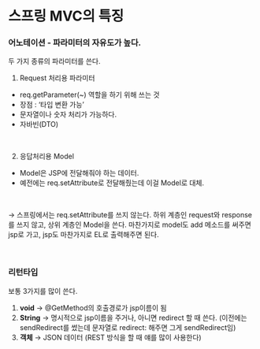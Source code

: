 
# 스프링 MVC의 특징

### **어노테이션 - 파라미터의 자유도가 높다.**

두 가지 종류의 파라미터를 쓴다.

1. Request 처리용 파라미터
- req.getParameter(~) 역할을 하기 위해 쓰는 것
- 장점 : ‘타입 변환 가능’
- 문자열이나 숫자 처리가 가능하다.
- 자바빈(DTO)

<br>

2. 응답처리용 Model
- Model은 JSP에 전달해줘야 하는 데이터.
- 예전에는 req.setAttribute로 전달해줬는데 이걸 Model로 대체.

<br>

→ 스프링에서는 req.setAttribute를 쓰지 않는다. 
하위 계층인 request와 response를 쓰지 않고, 상위 계층인 Model을 쓴다.
마찬가지로 model도 add 메소드를 써주면 jsp로 가고, jsp도 마찬가지로 EL로 출력해주면 된다.

<br>

### **리턴타입**

보통 3가지를 많이 쓴다.

1. **void** → @GetMethod의 호출경로가 jsp이름이 됨
2. **String** → 명시적으로 jsp이름을 주거나, 아니면 redirect 할 때 쓴다. (이전에는 sendRedirect를 썼는데 문자열로 redirect: 해주면 그게 sendRedirect임)
3. **객체** → JSON 데이터 (REST 방식을 할 때 얘를 많이 사용한다)

